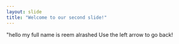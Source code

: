 ```yaml
---
layout: slide
title: "Welcome to our second slide!"
---
```

"hello my full name is reem alrashed
Use the left arrow to go back!
